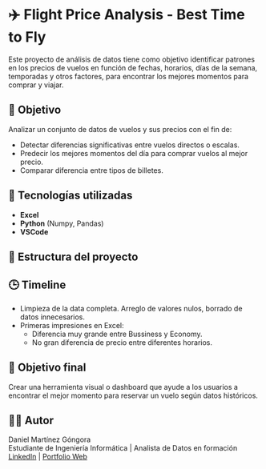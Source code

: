 # ✈️ Flight Price Analysis - Best Time to Fly

Este proyecto de análisis de datos tiene como objetivo identificar patrones en los precios de vuelos en función de fechas, horarios, días de la semana, temporadas y otros factores, para encontrar los mejores momentos para comprar y viajar.

## 📌 Objetivo

Analizar un conjunto de datos de vuelos y sus precios con el fin de:

- Detectar diferencias significativas entre vuelos directos o escalas.
- Predecir los mejores momentos del día para comprar vuelos al mejor precio.
- Comparar diferencia entre tipos de billetes.

## 🧰 Tecnologías utilizadas

- **Excel** 
- **Python** (Numpy, Pandas)
- **VSCode**

## 📁 Estructura del proyecto



## 🕒 Timeline

- Limpieza de la data completa. Arreglo de valores nulos, borrado de datos innecesarios.
- Primeras impresiones en Excel:
    - Diferencia muy grande entre Bussiness y Economy.
    - No gran diferencia de precio entre diferentes horarios.

## 🚀 Objetivo final

Crear una herramienta visual o dashboard que ayude a los usuarios a encontrar el mejor momento para reservar un vuelo según datos históricos.

## 🧑‍💻 Autor

Daniel Martínez Góngora  
Estudiante de Ingeniería Informática | Analista de Datos en formación  
[LinkedIn](https://www.linkedin.com/) | [Portfolio Web](https://github.com/Daneil7353)
